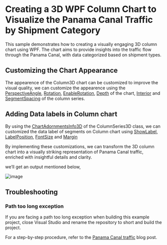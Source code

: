 # Creating a 3D WPF Column Chart to Visualize the Panama Canal Traffic by Shipment Category
This sample demonstrates how to creating a visually engaging 3D column chart using WPF. The chart aims to provide insights into the traffic flow through the Panama Canal, with data categorized based on shipment types. 

## Customizing the Chart Appearance
The appearence of the Column3D chart can be customized to improve the visual quality, we can customize the appearence using the [PerspectiveAngle](https://help.syncfusion.com/cr/wpf/Syncfusion.UI.Xaml.Charts.SfChart3D.html#Syncfusion_UI_Xaml_Charts_SfChart3D_PerspectiveAngle), [Rotation](https://help.syncfusion.com/cr/wpf/Syncfusion.UI.Xaml.Charts.SfChart3D.html#Syncfusion_UI_Xaml_Charts_SfChart3D_Rotation), [EnableRotation](https://help.syncfusion.com/cr/wpf/Syncfusion.UI.Xaml.Charts.SfChart3D.html#Syncfusion_UI_Xaml_Charts_SfChart3D_EnableRotation), [Depth](https://help.syncfusion.com/cr/wpf/Syncfusion.UI.Xaml.Charts.SfChart3D.html#Syncfusion_UI_Xaml_Charts_SfChart3D_Depth) of the chart, [Interior](https://help.syncfusion.com/cr/wpf/Syncfusion.UI.Xaml.Charts.ChartSeriesBase.html#Syncfusion_UI_Xaml_Charts_ChartSeriesBase_Interior) and [SegmentSpacing](https://help.syncfusion.com/cr/wpf/Syncfusion.UI.Xaml.Charts.ColumnSeries3D.html#Syncfusion_UI_Xaml_Charts_ColumnSeries3D_SegmentSpacing) of the column series. 

## Adding Data labels in Column chart

By using the [ChartAdornmentsInfo3D](https://help.syncfusion.com/cr/wpf/Syncfusion.UI.Xaml.Charts.ChartAdornmentInfo3D.html) of the ColumnSeries3D  class, we can customized the data label of segments on Column chart using [ShowLabel](https://help.syncfusion.com/cr/wpf/Syncfusion.UI.Xaml.Charts.ChartAdornmentInfoBase.html#Syncfusion_UI_Xaml_Charts_ChartAdornmentInfoBase_ShowLabel), [LabelPosition](https://help.syncfusion.com/cr/wpf/Syncfusion.UI.Xaml.Charts.ChartAdornmentInfoBase.html#Syncfusion_UI_Xaml_Charts_ChartAdornmentInfoBase_LabelPosition), [FontSize](https://help.syncfusion.com/cr/wpf/Syncfusion.UI.Xaml.Charts.ChartAdornmentInfoBase.html#Syncfusion_UI_Xaml_Charts_ChartAdornmentInfoBase_FontSize) and [Margin](https://help.syncfusion.com/cr/wpf/Syncfusion.UI.Xaml.Charts.ChartAdornmentInfoBase.html#Syncfusion_UI_Xaml_Charts_ChartAdornmentInfoBase_Margin)

By implementing these customizations, we can transform the  3D column chart into a visually striking representation of Panama Canal traffic, enriched with insightful details and clarity.

 we’ll get an output mentioned below,

![image](https://github.com/SyncfusionExamples/Creating-a-3D-WPF-Column-Chart-to-Visualize-the-Panama-Canal-Traffic-by-Shipment-Category/assets/113962276/0ce2b782-a7d9-41e3-b0ec-8c27e50e2eed)

## Troubleshooting

### Path too long exception

If you are facing a path too long exception when building this example project, close Visual Studio and rename the repository to short and build the project.

For a step-by-step procedure, refer to the [Panama Canal traffic]() blog post.


